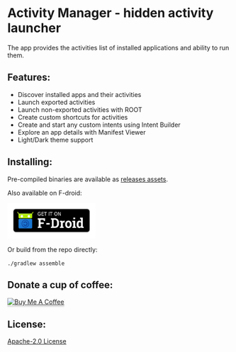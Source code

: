 # Activity Manager - hidden activity launcher

The app provides the activities list of installed applications and ability to run them.

Features:
----------
* Discover installed apps and their activities
* Launch exported activities
* Launch non-exported activities with ROOT
* Create custom shortcuts for activities
* Create and start any custom intents using Intent Builder
* Explore an app details with Manifest Viewer
* Light/Dark theme support

Installing:
----------
Pre-compiled binaries are available as [releases assets](https://github.com/sdex/ActivityManager/releases).

Also available on F-droid:
<div style="display:flex;">
<a href="https://f-droid.org/packages/com.activitymanager/">
    <img alt="Get it on F-Droid" height="80"
        src="docs/graphics/logos/f-droid-badge.png"/>
</a>
</div>

Or build from the repo directly:
```
./gradlew assemble
```

Donate a cup of coffee:
----------

<a href="https://www.buymeacoffee.com/sdex" target="_blank"><img src="https://www.buymeacoffee.com/assets/img/custom_images/orange_img.png" alt="Buy Me A Coffee" style="height: 41px !important;width: 174px !important;box-shadow: 0px 3px 2px 0px rgba(190, 190, 190, 0.5) !important;-webkit-box-shadow: 0px 3px 2px 0px rgba(190, 190, 190, 0.5) !important;" ></a>

License:
----------
[Apache-2.0 License](https://github.com/sdex/ActivityManager/blob/master/LICENSE)
